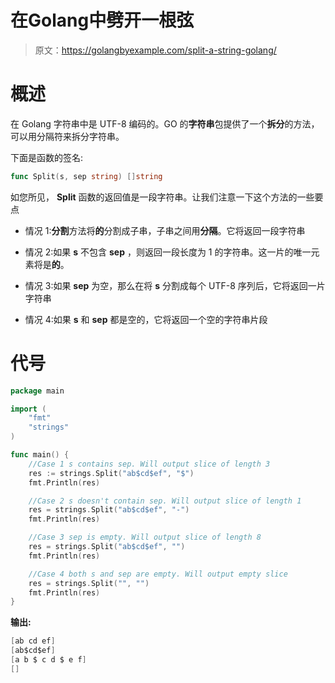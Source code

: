 # 在Golang中劈开一根弦

> 原文：<https://golangbyexample.com/split-a-string-golang/>

# **概述**

在 Golang 字符串中是 UTF-8 编码的。GO 的**字符串**包提供了一个**拆分**的方法，可以用分隔符来拆分字符串。

下面是函数的签名:

```go
func Split(s, sep string) []string
```

如您所见， **Split** 函数的返回值是一段字符串。让我们注意一下这个方法的一些要点

*   情况 1:**分割**方法将**的**分割成子串，子串之间用**分隔**。它将返回一段字符串

*   情况 2:如果 **s** 不包含 **sep** ，则返回一段长度为 1 的字符串。这一片的唯一元素将是**的**。

*   情况 3:如果 **sep** 为空，那么在将 **s** 分割成每个 UTF-8 序列后，它将返回一片字符串

*   情况 4:如果 **s** 和 **sep** 都是空的，它将返回一个空的字符串片段

# **代号**

```go
package main

import (
    "fmt"
    "strings"
)

func main() {
    //Case 1 s contains sep. Will output slice of length 3
    res := strings.Split("ab$cd$ef", "$")
    fmt.Println(res)

    //Case 2 s doesn't contain sep. Will output slice of length 1
    res = strings.Split("ab$cd$ef", "-")
    fmt.Println(res)

    //Case 3 sep is empty. Will output slice of length 8
    res = strings.Split("ab$cd$ef", "")
    fmt.Println(res)

    //Case 4 both s and sep are empty. Will output empty slice
    res = strings.Split("", "")
    fmt.Println(res)
}
```

**输出:**

```go
[ab cd ef]
[ab$cd$ef]
[a b $ c d $ e f]
[]
```